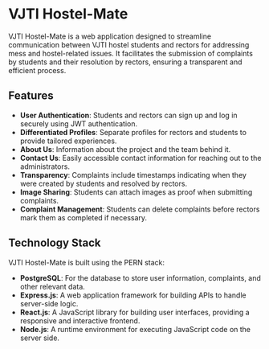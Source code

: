 # VJTI Hostel-Mate

VJTI Hostel-Mate is a web application designed to streamline communication between VJTI hostel students and rectors for addressing mess and hostel-related issues. It facilitates the submission of complaints by students and their resolution by rectors, ensuring a transparent and efficient process.

## Features

- **User Authentication**: Students and rectors can sign up and log in securely using JWT authentication.
- **Differentiated Profiles**: Separate profiles for rectors and students to provide tailored experiences.
- **About Us**: Information about the project and the team behind it.
- **Contact Us**: Easily accessible contact information for reaching out to the administrators.
- **Transparency**: Complaints include timestamps indicating when they were created by students and resolved by rectors.
- **Image Sharing**: Students can attach images as proof when submitting complaints.
- **Complaint Management**: Students can delete complaints before rectors mark them as completed if necessary.

## Technology Stack

VJTI Hostel-Mate is built using the PERN stack:

- **PostgreSQL**: For the database to store user information, complaints, and other relevant data.
- **Express.js**: A web application framework for building APIs to handle server-side logic.
- **React.js**: A JavaScript library for building user interfaces, providing a responsive and interactive frontend.
- **Node.js**: A runtime environment for executing JavaScript code on the server side.
